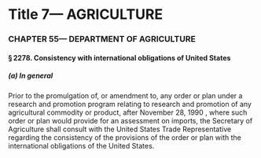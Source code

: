 
# Title 7— AGRICULTURE
### CHAPTER 55— DEPARTMENT OF AGRICULTURE
#### § 2278. Consistency with international obligations of United States
##### (a) In general

Prior to the promulgation of, or amendment to, any order or plan under a research and promotion program relating to research and promotion of any agricultural commodity or product, after November 28, 1990 , where such order or plan would provide for an assessment on imports, the Secretary of Agriculture shall consult with the United States Trade Representative regarding the consistency of the provisions of the order or plan with the international obligations of the United States.
